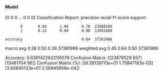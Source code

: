 #### Model
[0 0 0 ... 0 0 0]
Classification Report:
              precision    recall  f1-score   support

           0       0.64      1.00      0.78  23880186
           1       0.13      0.00      0.00  13481800

    accuracy                           0.64  37361986
   macro avg       0.38      0.50      0.39  37361986
weighted avg       0.45      0.64      0.50  37361986

Accuracy: 0.6391422822116576
Confusion Matrix:
[[23879529      657]
 [13481704       96]]
Confusion Matrix (%):
[[6.39139713e+01 1.75847183e-03]
 [3.60840133e+01 2.56945656e-04]]

